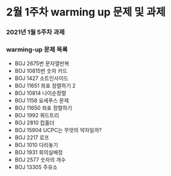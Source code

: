 # 2월 1주차 warming up 문제 및 과제

### 2021년 1월 5주차 과제 


### warming-up 문제 목록
- BOJ 2675번 문자열반복
- BOJ 10815번 숫자 카드
- BOJ 1427 소트인사이드
- BOJ 11651 좌표 정렬하기 2
- BOJ 10814 나이순정렬
- BOJ 1158 요세푸스 문제
- BOJ 11650 좌표 정렬하기
- BOJ 1992 쿼드트리
- BOJ 2810 컵홀더
- BOJ 15904 UCPC는 무엇의 약자일까?
- BOJ 2217 로프
- BOJ 1010 다리놓기
- BOJ 1931 회의실배정
- BOJ 2577 숫자의 개수
- BOJ 13305 주유소

